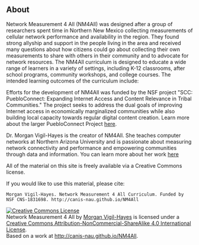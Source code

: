 ## About
Network Measurement 4 All (NM4All) was designed after a group of researchers spent time in Northern New Mexico collecting measurements of cellular network performance and availability in the region. They found strong allyship and support in the people living in the area and received many questions about how citizens could go about collecting their own measurements to share with others in their community and to advocate for network resources. The NM4All curriculum is designed to educate a wide range of learners in a variety of settings, including K-12 classrooms, after school programs, community workshops, and college courses. The intended learning outcomes of the curriculum include:


Efforts for the development of NM4All was funded by the NSF project "SCC: PuebloConnect: Expanding Internet Access and Content Relevance in Tribal Communities." The project seeks to address the dual goals of improving Internet access in economically marginalized communities while also building local capacity towards regular digital content creation. Learn more about the larger PuebloConnect Project [here](https://nsf.gov/awardsearch/showAward?AWD_ID=1831698&HistoricalAwards=false).

Dr. Morgan Vigil-Hayes is the creator of NM4All. She teaches computer networks at Northern Arizona University and is passionate about measuring network connectivity and performance and empowering communities through data and information. You can learn more about her work [here](http://www.canis-lab.com)

All of the material on this site is freely available via a Creative Commons license.

If you would like to use this material, please cite:

```
Morgan Vigil-Hayes. Network Measurement 4 All Curriculum. Funded by NSF CNS-1831698. http://canis-nau.github.io/NM4All
```

<a rel="license" href="http://creativecommons.org/licenses/by-nc-sa/4.0/"><img alt="Creative Commons License" style="border-width:0" src="https://i.creativecommons.org/l/by-nc-sa/4.0/88x31.png" /></a><br /><span xmlns:dct="http://purl.org/dc/terms/" property="dct:title">Network Measurement 4 All</span> by <a xmlns:cc="http://creativecommons.org/ns#" href="http://canis-nau.github.io/NM4All" property="cc:attributionName" rel="cc:attributionURL">Morgan Vigil-Hayes</a> is licensed under a <a rel="license" href="http://creativecommons.org/licenses/by-nc-sa/4.0/">Creative Commons Attribution-NonCommercial-ShareAlike 4.0 International License</a>.<br />Based on a work at <a xmlns:dct="http://purl.org/dc/terms/" href="http://canis-nau.github.io/NM4All" rel="dct:source">http://canis-nau.github.io/NM4All</a>.
